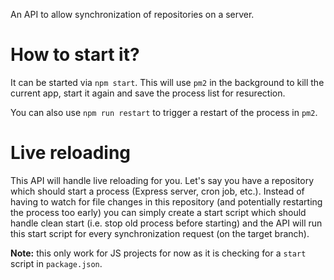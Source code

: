 An API to allow synchronization of repositories on a server.

# How to start it?

It can be started via `npm start`. This will use `pm2` in the background to kill the current app, start it again and save the process list for resurection.

You can also use `npm run restart` to trigger a restart of the process in `pm2`.

# Live reloading

This API will handle live reloading for you. Let's say you have a repository which should start a process (Express server, cron job, etc.). Instead of having to watch for file changes in this repository (and potentially restarting the process too early) you can simply create a start script which should handle clean start (i.e. stop old process before starting) and the API will run this start script for every synchronization request (on the target branch).

**Note:** this only work for JS projects for now as it is checking for a `start` script in `package.json`.
